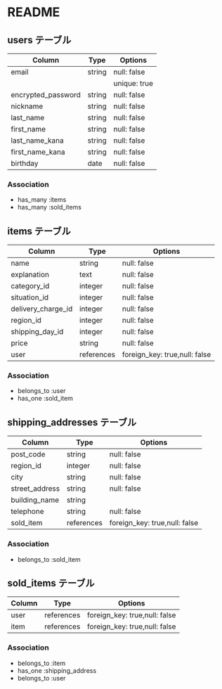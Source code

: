 # README

## users テーブル

| Column             | Type    | Options      |
| ------------------ | ------- | ------------ |
| email              | string  | null: false  |
|                    |         | unique: true |
| encrypted_password | string  | null: false  | 6字以上半角英と半角数使用
| nickname           | string  | null: false  |
| last_name          | string  | null: false  | 名前 全角
| first_name         | string  | null: false  | 苗字 全角
| last_name_kana     | string  | null: false  | 名前 全角カナ
| first_name_kana    | string  | null: false  | 苗字 全角カナ
| birthday           | date    | null: false  | ActiveHash

### Association

- has_many :items
- has_many :sold_items



## items テーブル

| Column             | Type       | Options                       |
| ------------------ | ---------- | ----------------------------- |
| name               | string     | null: false                   | 商品名40字まで
| explanation        | text       | null: false                   | 商品の説明1000字まで
| category_id        | integer    | null: false                   | カテゴリ ActiveHash
| situation_id       | integer    | null: false                   | 状態 ActiveHash
| delivery_charge_id | integer    | null: false                   | 配送料負担 ActiveHash
| region_id          | integer    | null: false                   | 発送元地域 ActiveHash
| shipping_day_id    | integer    | null: false                   | 発送までの日数 ActiveHash
| price              | string     | null: false                   |
| user               | references | foreign_key: true,null: false |

### Association

- belongs_to :user
- has_one :sold_item



## shipping_addresses テーブル

| Column         | Type       | Options                       |
| -------------- | ---------- | ----------------------------- |
| post_code      | string     | null: false                   | 郵便番号
| region_id      | integer    | null: false                   | 都道府県 ActiveHash
| city           | string     | null: false                   | 市区町村
| street_address | string     | null: false                   | 番地
| building_name  | string     |                               | 建物名
| telephone      | string     | null: false                   |
| sold_item      | references | foreign_key: true,null: false |

### Association

- belongs_to :sold_item



## sold_items テーブル

| Column                | Type       | Options                       |
| --------------------- | ---------- | ----------------------------- |
| user                  | references | foreign_key: true,null: false |
| item                  | references | foreign_key: true,null: false |

### Association

- belongs_to :item
- has_one :shipping_address
- belongs_to :user